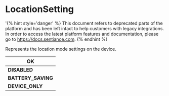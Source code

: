 # LocationSetting

'{% hint style='danger' %} This document refers to deprecated parts of the platform and has been left intact to help customers with legacy integrations. In order to access the latest platform features and documentation, please go to https://docs.sentiance.com. {% endhint %}

Represents the location mode settings on the device.

| **OK**              |
| ------------------- |
| **DISABLED**        |
| **BATTERY\_SAVING** |
| **DEVICE\_ONLY**    |

